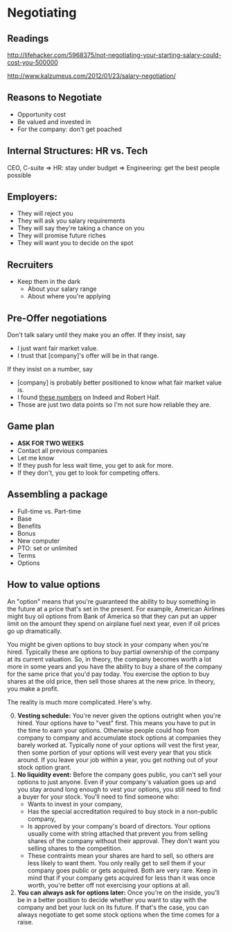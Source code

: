 # Negotiating

## Readings

http://lifehacker.com/5968375/not-negotiating-your-starting-salary-could-cost-you-500000

http://www.kalzumeus.com/2012/01/23/salary-negotiation/

## Reasons to Negotiate
* Opportunity cost
* Be valued and invested in
* For the company: don't get poached

## Internal Structures: HR vs. Tech
CEO, C-suite
=> HR: stay under budget
=> Engineering: get the best people possible

## Employers:
* They will reject you
* They will ask you salary requirements
* They will say they're taking a chance on you
* They will promise future riches
* They will want you to decide on the spot

## Recruiters
* Keep them in the dark
  * About your salary range
  * About where you're applying

## Pre-Offer negotiations
Don't talk salary until they make you an offer. If they insist, say
  * I just want fair market value.
  * I trust that [company]'s offer will be in that range.

If they insist on a number, say
  * [company] is probably better positioned to know what fair market value is.
  * I found [these numbers][salary-data] on Indeed and Robert Half.
  * Those are just two data points so I'm not sure how reliable they are.

[salary-data]: ../negotiating/salary-data.md

## Game plan
 * **ASK FOR TWO WEEKS**
 * Contact all previous companies
 * Let me know
 * If they push for less wait time, you get to ask for more.
 * If they don't, you get to look for competing offers.

## Assembling a package
* Full-time vs. Part-time
* Base
* Benefits
* Bonus 
* New computer
* PTO: set or unlimited
* Terms
* Options

## How to value options
An "option" means that you're guaranteed the ability to buy something in the
future at a price that's set in the present. For example, American Airlines
might buy oil options from Bank of America so that they can put an upper limit
on the amount they spend on airplane fuel next year, even if oil prices go up
dramatically.

You might be given options to buy stock in your company when you're hired.
Typically these are options to buy partial ownership of the company at its
current valuation.  So, in theory, the company becomes worth a lot more in some
years and you have the ability to buy a share of the company for the same price
that you'd pay today. You exercise the option to buy shares at the old price,
then sell those shares at the new price. In theory, you make a profit.

The reality is much more complicated. Here's why.

  0. **Vesting schedule:** You're never given the options outright when you're
  hired. Your options have to "vest" first. This means you have to put in the
  time to earn your options. Otherwise people could hop from company to company
  and accumulate stock options at companies they barely worked at. Typically
  none of your options will vest the first year, then some portion of your
  options will vest every year that you stick around.  If you leave your job
  within a year, you get nothing out of your stock option grant.
  0. **No liquidity event:** Before the company goes public, you can't sell
  your options to just anyone. Even if your company's valuation goes up and you
  stay around long enough to vest your options, you still need to find a buyer
  for your stock. You'll need to find someone who:
      * Wants to invest in your company,
      * Has the special accreditation required to buy stock in a non-public company,
      * Is approved by your company's board of directors. Your options usually
        come with string attached that prevent you from selling shares of the
        company without their approval. They don't want you selling shares to
        the competition.
      * These contraints mean your shares are hard to sell, so others are less
        likely to want them. You only really get to sell them if your company goes
        public or gets acquired. Both are very rare. Keep in mind that if your
        company gets acquired for less than it was once worth, you're better off
        not exercising your options at all.
  0. **You can always ask for options later:** Once you're on the inside, you'll
     be in a better position to decide whether you want to stay with the
     company and bet your luck on its future. If that's the case, you can
     always negotiate to get some stock options when the time comes for a raise.


